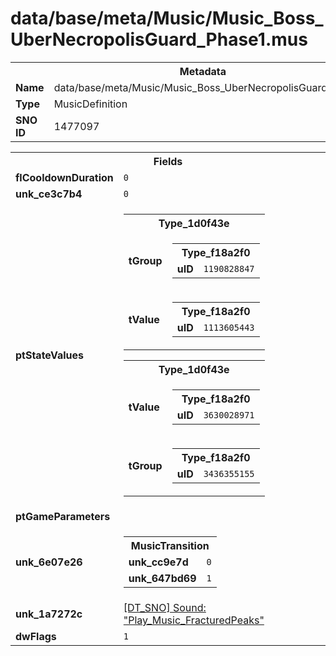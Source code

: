<h1>data/base/meta/Music/Music_Boss_UberNecropolisGuard_Phase1.mus</h1><table><tr><th colspan="100%">Metadata</th></tr><tr><td><b>Name</b></td><td>data/base/meta/Music/Music_Boss_UberNecropolisGuard_Phase1.mus</td></tr><tr><td><b>Type</b></td><td>MusicDefinition</td></tr><tr><td><b>SNO ID</b></td><td>1477097</td></tr></table>

<table><tr><th colspan="100%">Fields</th></tr><tr><td><b>flCooldownDuration</b></td><td><code>0</code></td></tr><tr><td><b>unk_ce3c7b4</b></td><td><code>0</code></td></tr><tr><td><b>ptStateValues</b></td><td><table><tr><th colspan="100%">Type_1d0f43e</th></tr><tr><td><b>tGroup</b></td><td><table><tr><th colspan="100%">Type_f18a2f0</th></tr><tr><td><b>uID</b></td><td><code>1190828847</code></td></tr></table>

</td></tr><tr><td><b>tValue</b></td><td><table><tr><th colspan="100%">Type_f18a2f0</th></tr><tr><td><b>uID</b></td><td><code>1113605443</code></td></tr></table>

</td></tr></table>


<table><tr><th colspan="100%">Type_1d0f43e</th></tr><tr><td><b>tValue</b></td><td><table><tr><th colspan="100%">Type_f18a2f0</th></tr><tr><td><b>uID</b></td><td><code>3630028971</code></td></tr></table>

</td></tr><tr><td><b>tGroup</b></td><td><table><tr><th colspan="100%">Type_f18a2f0</th></tr><tr><td><b>uID</b></td><td><code>3436355155</code></td></tr></table>

</td></tr></table>


</td></tr><tr><td><b>ptGameParameters</b></td><td></td></tr><tr><td><b>unk_6e07e26</b></td><td><table><tr><th colspan="100%">MusicTransition</th></tr><tr><td><b>unk_cc9e7d</b></td><td><code>0</code></td></tr><tr><td><b>unk_647bd69</b></td><td><code>1</code></td></tr></table>

</td></tr><tr><td><b>unk_1a7272c</b></td><td><a href="..\Sound\Play_Music_FracturedPeaks.snd">[DT_SNO] Sound: "Play_Music_FracturedPeaks"</a></td></tr><tr><td><b>dwFlags</b></td><td><code>1</code></td></tr></table>

